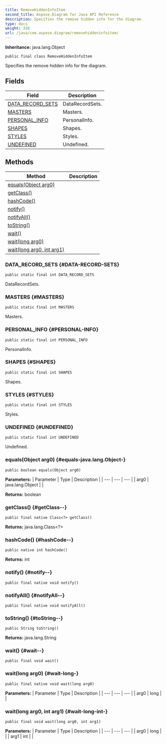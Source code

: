 ```yaml
---
title: RemoveHiddenInfoItem
second_title: Aspose.Diagram for Java API Reference
description: Specifies the remove hidden info for the diagram.
type: docs
weight: 326
url: /java/com.aspose.diagram/removehiddeninfoitem/
---
```


**Inheritance:**
java.lang.Object
```
public final class RemoveHiddenInfoItem
```

Specifies the remove hidden info for the diagram.
## Fields

| Field | Description |
| --- | --- |
| [DATA_RECORD_SETS](#DATA-RECORD-SETS) | DataRecordSets. |
| [MASTERS](#MASTERS) | Masters. |
| [PERSONAL_INFO](#PERSONAL-INFO) | PersonalInfo. |
| [SHAPES](#SHAPES) | Shapes. |
| [STYLES](#STYLES) | Styles. |
| [UNDEFINED](#UNDEFINED) | Undefined. |
## Methods

| Method | Description |
| --- | --- |
| [equals(Object arg0)](#equals-java.lang.Object-) |  |
| [getClass()](#getClass--) |  |
| [hashCode()](#hashCode--) |  |
| [notify()](#notify--) |  |
| [notifyAll()](#notifyAll--) |  |
| [toString()](#toString--) |  |
| [wait()](#wait--) |  |
| [wait(long arg0)](#wait-long-) |  |
| [wait(long arg0, int arg1)](#wait-long-int-) |  |
### DATA_RECORD_SETS {#DATA-RECORD-SETS}
```
public static final int DATA_RECORD_SETS
```


DataRecordSets.

### MASTERS {#MASTERS}
```
public static final int MASTERS
```


Masters.

### PERSONAL_INFO {#PERSONAL-INFO}
```
public static final int PERSONAL_INFO
```


PersonalInfo.

### SHAPES {#SHAPES}
```
public static final int SHAPES
```


Shapes.

### STYLES {#STYLES}
```
public static final int STYLES
```


Styles.

### UNDEFINED {#UNDEFINED}
```
public static final int UNDEFINED
```


Undefined.

### equals(Object arg0) {#equals-java.lang.Object-}
```
public boolean equals(Object arg0)
```




**Parameters:**
| Parameter | Type | Description |
| --- | --- | --- |
| arg0 | java.lang.Object |  |

**Returns:**
boolean
### getClass() {#getClass--}
```
public final native Class<?> getClass()
```




**Returns:**
java.lang.Class<?>
### hashCode() {#hashCode--}
```
public native int hashCode()
```




**Returns:**
int
### notify() {#notify--}
```
public final native void notify()
```




### notifyAll() {#notifyAll--}
```
public final native void notifyAll()
```




### toString() {#toString--}
```
public String toString()
```




**Returns:**
java.lang.String
### wait() {#wait--}
```
public final void wait()
```




### wait(long arg0) {#wait-long-}
```
public final native void wait(long arg0)
```




**Parameters:**
| Parameter | Type | Description |
| --- | --- | --- |
| arg0 | long |  |

### wait(long arg0, int arg1) {#wait-long-int-}
```
public final void wait(long arg0, int arg1)
```




**Parameters:**
| Parameter | Type | Description |
| --- | --- | --- |
| arg0 | long |  |
| arg1 | int |  |

